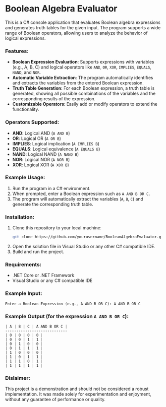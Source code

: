 # Boolean Algebra Evaluator

This is a C# console application that evaluates Boolean algebra expressions and generates truth tables for the given input. The program supports a wide range of Boolean operators, allowing users to analyze the behavior of logical expressions. 

### Features:
- **Boolean Expression Evaluation**: Supports expressions with variables (e.g., A, B, C) and logical operators like `AND`, `OR`, `XOR`, `IMPLIES`, `EQUALS`, `NAND`, and `NOR`.
- **Automatic Variable Extraction**: The program automatically identifies and extracts the variables from the entered Boolean expression.
- **Truth Table Generation**: For each Boolean expression, a truth table is generated, showing all possible combinations of the variables and the corresponding results of the expression.
- **Customizable Operators**: Easily add or modify operators to extend the functionality.

### Operators Supported:
- **AND**: Logical AND (`A AND B`)
- **OR**: Logical OR (`A OR B`)
- **IMPLIES**: Logical implication (`A IMPLIES B`)
- **EQUALS**: Logical equivalence (`A EQUALS B`)
- **NAND**: Logical NAND (`A NAND B`)
- **NOR**: Logical NOR (`A NOR B`)
- **XOR**: Logical XOR (`A XOR B`)

### Example Usage:
1. Run the program in a C# environment.
2. When prompted, enter a Boolean expression such as `A AND B OR C`.
3. The program will automatically extract the variables (`A`, `B`, `C`) and generate the corresponding truth table.

### Installation:
1. Clone this repository to your local machine:
    ```bash
    git clone https://github.com/yourusername/BooleanAlgebraEvaluator.git
    ```
2. Open the solution file in Visual Studio or any other C# compatible IDE.
3. Build and run the project.

### Requirements:
- .NET Core or .NET Framework
- Visual Studio or any C# compatible IDE

### Example Input:
```text
Enter a Boolean Expression (e.g., A AND B OR C): A AND B OR C
```

### Example Output (for the expression `A AND B OR C`):
```text
| A | B | C | A AND B OR C |
----------------------------
| 0 | 0 | 0 | 0 |
| 0 | 0 | 1 | 1 |
| 0 | 1 | 0 | 0 |
| 0 | 1 | 1 | 1 |
| 1 | 0 | 0 | 0 |
| 1 | 0 | 1 | 1 |
| 1 | 1 | 0 | 1 |
| 1 | 1 | 1 | 1 |
```

### Dislaimer:
This project is a demonstration and should not be considered a robust implementation. It was made solely for experimentation and enjoyment, without any guarantee of performance or quality.

